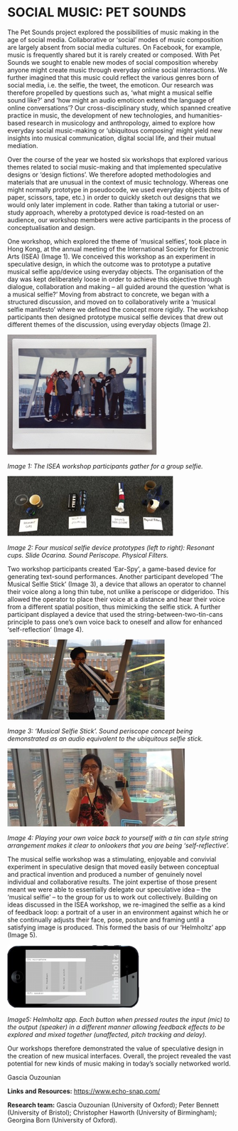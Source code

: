 # SOCIAL MUSIC: PET SOUNDS

The Pet Sounds project explored the possibilities of music making in the age of social media. Collaborative or ‘social’ modes of music composition are largely absent from social media cultures. On Facebook, for example, music is frequently shared but it is rarely created or composed. With Pet Sounds we sought to enable new modes of social composition whereby anyone might create music through everyday online social interactions. We further imagined that this music could reflect the various genres born of social media, i.e. the selfie, the tweet, the emoticon. Our research was therefore propelled by questions such as, ‘what might a musical selfie sound like?’ and ‘how might an audio emoticon extend the language of online conversations’? Our cross-disciplinary study, which spanned creative practice in music, the development of new technologies, and humanities-based research in musicology and anthropology, aimed to explore how everyday social music-making or ‘ubiquitous composing’ might yield new insights into musical communication, digital social life, and their mutual mediation.

Over the course of the year we hosted six workshops that explored various themes related to social music-making and that implemented speculative designs or ‘design fictions’. We therefore adopted methodologies and materials that are unusual in the context of music technology. Whereas one might normally prototype in pseudocode, we used everyday objects (bits of paper, scissors, tape, etc.) in order to quickly sketch out designs that we would only later implement in code. Rather than taking a tutorial or user-study approach, whereby a prototyped device is road-tested on an audience, our workshop members were active participants in the process of conceptualisation and design. 

One workshop, which explored the theme of ‘musical selfies’, took place in Hong Kong, at the annual meeting of the International Society for Electronic Arts (ISEA) (Image 1). We conceived this workshop as an experiment in speculative design, in which the outcome was to prototype a putative musical selfie app/device using everyday objects. The organisation of the day was kept deliberately loose in order to achieve this objective through dialogue, collaboration and making – all guided around the question ‘what is a musical selfie?’ Moving from abstract to concrete, we began with a structured discussion, and moved on to collaboratively write a ‘musical selfie manifesto’ where we defined the concept more rigidly. The workshop participants then designed prototype musical selfie devices that drew out different themes of the discussion, using everyday objects (Image 2).


![image](Images/PetSounds_Image1.jpg)

_Image 1: The ISEA workshop participants gather for a group selfie._

![image](Images/PetSounds_Image2.jpg)

_Image 2: Four musical selfie device prototypes (left to right): Resonant cups. Slide Ocarina. Sound Periscope. Physical Filters._

Two workshop participants created ‘Ear-Spy’, a game-based device for generating text-sound performances. Another participant developed ‘The Musical Selfie Stick’ (Image 3), a device that allows an operator to channel their voice along a long thin tube, not unlike a periscope or didgeridoo. This allowed the operator to place their voice at a distance and hear their voice from a different spatial position, thus mimicking the selfie stick. A further participant displayed a device that used the string-between-two-tin-cans principle to pass one’s own voice back to oneself and allow for enhanced ‘self-reflection’ (Image 4). 

![image](Images/PetSounds_Image3.jpg)

_Image 3: ‘Musical Selfie Stick’. Sound periscope concept being demonstrated as an audio equivalent to the ubiquitous selfie stick._

![image](Images/PetSounds_Image4.jpg)

_Image 4: Playing your own voice back to yourself with a tin can style string arrangement makes it clear to onlookers that you are being ‘self-reflective’._

The musical selfie workshop was a stimulating, enjoyable and convivial experiment in speculative design that moved easily between conceptual and practical invention and produced a number of genuinely novel individual and collaborative results. The joint expertise of those present meant we were able to essentially delegate our speculative idea – the ‘musical selfie’ – to the group for us to work out collectively. Building on ideas discussed in the ISEA workshop, we re-imagined the selfie as a kind of feedback loop: a portrait of a user in an environment against which he or she continually adjusts their face, pose, posture and framing until a satisfying image is produced. This formed the basis of our ‘Helmholtz’ app (Image 5). 

![image](Images/PetSounds_Image5.jpg)

_Image5: Helmholtz app. Each button when pressed routes the input (mic) to the output (speaker) in a different manner allowing feedback effects to be explored and mixed together (unaffected, pitch tracking and delay)._

Our workshops therefore demonstrated the value of speculative design in the creation of new musical interfaces. Overall, the project revealed the vast potential for new kinds of music making in today’s socially networked world.


Gascia Ouzounian


**Links and Resources:**
https://www.echo-snap.com/

**Research team:**
Gascia Ouzounian (University of Oxford); Peter Bennett (University of Bristol); Christopher Haworth (University of Birmingham); Georgina Born (University of Oxford).

